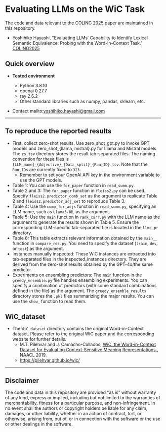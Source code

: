 # Evaluating LLMs on the WiC Task
The code and data relevant to the COLING 2025 paper are maintained in this repository.
- Yoshihiko Hayashi, "Evaluating LLMs' Capability to Identify Lexical Semantic Equivalence: Probing with the Word-in-Context Task." [COLING2025](https://coling2025.org/)

## Quick overview

* **Tested environment**
  * Python 3.8.10
  * openai 0.27.7
  * ray 2.6.2
  * Other standard libraries such as numpy, pandas, sklearn, etc.

* Contact mailto:yoshihiko.hayashi@gmail.com

***

## To reproduce the reported results ##
* First, collect zero-shot results. Use zero_shot_gpt.py to invoke GPT models and zero_shot_{llama, mistral}.py for Llama and Mistral models. The `zs_tsv` directory stores the result tab-separated files. The naming convention for these files is `{LLM_name}_{Adjective}_{Data_split}_{Run_ID}.tsv`. Note that the `Run_IDs` are currently fixed to `323`.
    * Remember to set your OpenAI API key in the environment variable to use the GPT models.
* Table 1: You can use the `for_paper` function in `read_summ.py`.
* Table 2 and 3: The `for_paper` function in `fleiss2.py` can be used. Specify `fleiss2.predictor_comb_set` as the argument to replicate Table 2 and `fleiss2.predictor_adj_set` to reproduce Table 3.
* Table 4: Use the `comp_for_adjs` function in `read_summ.py`, specifying an LLM name, such as `Llama3-8B`, as the argument.
* Table 5: Use the `main` function in `rank_corr.py` with the LLM name as the argument to generate the results shown in Table 5. Ensure the corresponding LLM-specific tab-separated file is located in the `llms_pr` directory.
* Table 6: This table extracts relevant information obtained by the `main__` function in `compare_res.py`. You need to specify the dataset (`train`, `dev`, or `test`) as the argument.
* Instances manually inspected: These WiC instances are extracted into tab-separated files in the inspected_instances directory. They are derived from the zero-shot results obtained by the GPT-4o/the same predictor.
* Experiments on ensembling predictors: The `main` function in the `greedy_ensemble.py` file handles ensembling experiments. You can specify a combination of predictors (with some standard combinations defined in the file) as the argument. The `greedy_ensemble_results` directory stores the `.pkl` files summarizing the major results. You can use the `show_` function to read them.

## WiC_dataset 
* The `WiC_dataset` directory contains the original Word-in-Context dataset. Please refer to the original WiC paper and the corresponding website for further details.
  * M.T. Pilehvar and J. Camacho-Collados, [WiC: the Word-in-Context Dataset for Evaluating Context-Sensitive Meaning Representations.](https://aclanthology.org/N19-1128/), NAACL 2019.
  * https://pilehvar.github.io/wic/
  
***
## Disclaimer
The code and data in this repository are provided "as is" without warranty of any kind, express or implied, including but not limited to the warranties of merchantability, fitness for a particular purpose, and non-infringement. In no event shall the authors or copyright holders be liable for any claim, damages, or other liability, whether in an action of contract, tort, or otherwise, arising from, out of, or in connection with the software or the use or other dealings in the software.
